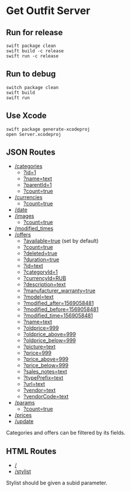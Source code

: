 # Get Outfit Server

## Run for release
```
swift package clean
swift build -c release
swift run -c release
```

## Run to debug
```
switch package clean
swift build
swift run
```

## Use Xcode
```
swift package generate-xcodeproj
open Server.xcodeproj
```

## JSON Routes
- [/categories](http://server.getoutfit.ru/categories)
  - [?id=1](http://server.getoutfit.ru/categories?id=1)
  - [?name=text](http://server.getoutfit.ru/categories?name=text)
  - [?parentId=1](http://server.getoutfit.ru/categories?parentId=1)
  - [?count=true](http://server.getoutfit.ru/categories?count=true)
- [/currencies](http://server.getoutfit.ru/currencies)
  - [?count=true](http://server.getoutfit.ru/currencies?count=true)
- [/date](http://server.getoutfit.ru/date)
- [/images](http://server.getoutfit.ru/images)
  - [?count=true](http://server.getoutfit.ru/images?count=true)
- [/modified_times](http://server.getoutfit.ru/modified_times)
- [/offers](http://server.getoutfit.ru/offers)
  - [?available=true](http://server.getoutfit.ru/offers?available=true) (set by default)
  - [?count=true](http://server.getoutfit.ru/offers?count=true)
  - [?deleted=true](http://server.getoutfit.ru/offers?deleted=true)
  - [?duration=true](http://server.getoutfit.ru/offers?duration=true)
  - [?id=text](http://server.getoutfit.ru/offers?id=text)
  - [?categoryId=1](http://server.getoutfit.ru/offers?categoryId=1)
  - [?currencyId=RUB](http://server.getoutfit.ru/offers?currencyId=RUB)
  - [?description=text](http://server.getoutfit.ru/offers?description=text)
  - [?manufacturer_warranty=true](http://server.getoutfit.ru/offers?manufacturer_warranty=true)
  - [?model=text](http://server.getoutfit.ru/offers?model=text)
  - [?modified_after=1569058481](http://server.getoutfit.ru/offers?modified_after=1569058481)
  - [?modified_before=1569058481](http://server.getoutfit.ru/offers?modified_before=1569058481)
  - [?modified_time=1569058481](http://server.getoutfit.ru/offers?modified_time=1569058481)
  - [?name=text](http://server.getoutfit.ru/offers?name=text)
  - [?oldprice=999](http://server.getoutfit.ru/offers?oldprice=999)
  - [?oldprice_above=999](http://server.getoutfit.ru/offers?oldprice_above=999)
  - [?oldprice_below=999](http://server.getoutfit.ru/offers?oldprice_below=999)
  - [?picture=text](http://server.getoutfit.ru/offers?picture=text)
  - [?price=999](http://server.getoutfit.ru/offers?price=999)
  - [?price_above=999](http://server.getoutfit.ru/offers?price_above=999)
  - [?price_below=999](http://server.getoutfit.ru/offers?price_below=999)
  - [?sales_notes=text](http://server.getoutfit.ru/offers?sales_notes=text)
  - [?typePrefix=text](http://server.getoutfit.ru/offers?typePrefix=text)
  - [?url=text](http://server.getoutfit.ru/offers?url=text)
  - [?vendor=text](http://server.getoutfit.ru/offers?vendor=text)
  - [?vendorCode=text](http://server.getoutfit.ru/offers?vendorCode=text)
- [/params](http://server.getoutfit.ru/params)
  - [?count=true](http://server.getoutfit.ru/params?count=true)
- [/prices](http://server.getoutfit.ru/prices)
- [/update](http://server.getoutfit.ru/update)

Categories and offers can be filtered by its fields.

## HTML Routes
- [/](http://server.getoutfit.ru)
- [/stylist](http://server.getoutfit.ru/stylist?subid=app)

Stylist should be given a subid parameter.
